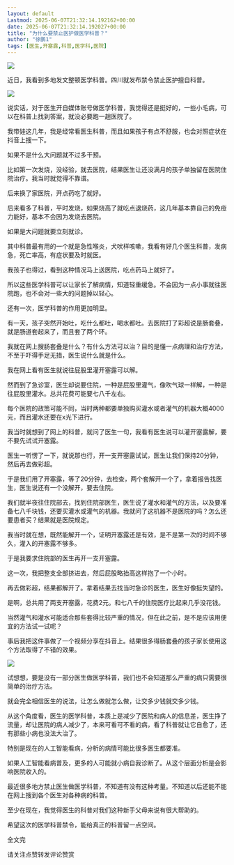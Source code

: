 ```yaml
---
layout: default
Lastmod: 2025-06-07T21:32:14.192162+00:00
date: 2025-06-07T21:32:14.192027+00:00
title: "为什么要禁止医护做医学科普？"
author: "徐鹏1"
tags: [医生,开塞露,科普,医学科,医院]
---
```


![](https://images.weserv.nl/?url=https%3A//mmbiz.qpic.cn/mmbiz_jpg/USgIMppDSm6flfNDRogtXuIGdcibX6OObIoQicdNgjaISSuNSGE6EWBhXw7QVlNAzmAKiaqA0eXuic8oRrNc5aZzicg/640%3Fwx_fmt%3Djpeg)

近日，我看到多地发文整顿医学科普。四川就发布禁令禁止医护擅自科普。

![](https://images.weserv.nl/?url=https%3A//mmbiz.qpic.cn/mmbiz_jpg/USgIMppDSm6flfNDRogtXuIGdcibX6OObeWibBNwEVqeMFyPibBCJqjwLPW83NmHRQQevs40jBdNg3dWxRDvg2nbg/640%3Fwx_fmt%3Djpeg)

说实话，对于医生开自媒体账号做医学科普，我觉得还是挺好的，一些小毛病，可以在科普上找到答案，就没必要跑一趟医院了。

我带娃这几年，我是经常看医生科普，而且如果孩子有点不舒服，也会对照症状在抖音上搜一下。

如果不是什么大问题就不过多干预。

比如第一次发烧，没经验，就去医院，结果医生让还没满月的孩子单独留在医院住院治疗。我当时就觉得不靠谱。

后来换了家医院，开点药吃了就好。

后来看多了科普，平时发烧，如果烧高了就吃点退烧药，这几年基本靠自己的免疫力能好，基本不会因为发烧去医院。

如果是大问题就要立刻就诊。

其中科普最有用的一个就是急性喉炎，犬吠样咳嗽，我看有好几个医生科普，发病急，死亡率高，有症状要及时就医。

我孩子也得过，看到这种情况马上送医院，吃点药马上就好了。

所以这些医学科普可以让家长了解病情，知道轻重缓急。不会因为一点小事就往医院跑，也不会对一些大的问题掉以轻心。

还有一次，医学科普的作用更加明显。

有一天，孩子突然开始吐，吃什么都吐，喝水都吐。去医院打了彩超说是肠套叠，就是肠道套起来了，而且套了两个环。

我就在网上搜肠套叠是什么？有什么方法可以治？目的是懂一点病理和治疗方法，不至于吓得手足无措，医生说什么就是什么。

我在网上看有医生就说往屁股里灌开塞露可以解。

然而到了急诊室，医生却说要住院，一种是屁股里灌气，像吹气球一样解，一种是往屁股里灌水。总共花费可能要七八千左右。

每个医院的政策可能不同，当时两种都要单独购买灌水或者灌气的机器大概4000元，而且灌水还要在x光下进行。

我当时就想到了网上的科普，就问了医生一句，我看有医生说可以灌开塞露解，要不要先试试开塞露。

医生一听愣了一下，就说那也行，开一支开塞露试试，医生让我们保持20分钟，然后再去做彩超。

于是我们用了开塞露，等了20分钟，去检查，两个套解开一个了，拿着报告找医生，医生说还有一个没解开，要去住院。

我们就半夜往住院部去，找到住院部医生，医生说了灌水和灌气的方法，以及要准备七八千块钱，还要买灌水或灌气的机器。我就问了这机器不是医院的吗？怎么还要患者买？结果就是医院规定。

我当时就在想，既然能解开一个，证明开塞露还是有效，是不是第一次的时间不够久，灌入的开塞露不够多。

于是我要求住院部的医生再开一支开塞露。

这一次，我把整支全部挤进去，然后屁股略抬高这样抱了一个小时。

再去做彩超，结果都解开了。拿着结果去找当时急诊的医生，医生好像挺失望的。

是啊，总共用了两支开塞露，花费2元。和七八千的住院医疗比起来几乎没花钱。

当然灌气和灌水可能适合那些套得比较严重的情况，但在此之前，是不是应该用便宜的方法试一试呢？

事后我把这件事做了一个视频分享在抖音上。结果很多得肠套叠的孩子家长使用这个方法取得了不错的效果。

![](https://images.weserv.nl/?url=https%3A//mmbiz.qpic.cn/mmbiz_jpg/USgIMppDSm6flfNDRogtXuIGdcibX6OObp3kcOLmKNCtJwowIZ0U3vO0bOR3LkdO8HplgFcTXcuU0LGC0kZ8QBA/640%3Fwx_fmt%3Djpeg)

试想想，要是没有一部分医生做医学科普，我们也不会知道那么严重的病只需要很简单的治疗方法。

就会完全相信医生的说法，让怎么做就怎么做，让交多少钱就交多少钱。

从这个角度看，医生的医学科普，本质上是减少了医院和病人的信息差，医生挣了流量，却让医院的病人减少了，本来可看可不看的病，看了科普就让它自愈了，还有那些小病也没法大治了。

特别是现在的人工智能看病，分析的病情可能比很多医生都要准。

如果人工智能看病普及，更多的人可能就小病自我诊断了。从这个层面分析是会影响医院收入的。

最近很多地方禁止医生做医学科普，不知道有没有这种考量。不知道以后还能不能在网上搜到各个医生对各种病的科普。

至少在现在，我觉得医生的科普对我们这种新手父母来说有很大帮助的。

希望这次的医学科普禁令，能给真正的科普留一点空间。

全文完

请关注点赞转发评论赞赏

